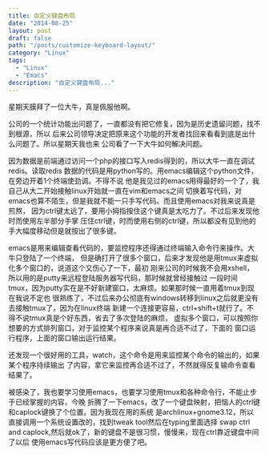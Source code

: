 ```yaml
---
title: 自定义键盘布局
date: "2014-08-25"
layout: post
draft: false
path: "/posts/customize-keyboard-layout/"
category: "Linux"
tags:
  - "Linux"
  - "Emacs"
description: "自定义键盘布局..."
---
```


星期天膜拜了一位大牛，真是佩服他啊。

公司的一个统计功能出问题了，一直都没有把它修复，因为是历史遗留问题，找不到根源，所以
后来公司领导决定把原来这个功能的开发者找回来看看到底是出什么问题了。所以星期天我也来
公司看了一下大牛如何解决问题。

因为数据是前端通过访问一个php的接口写入redis得到的，所以大牛一直在调试redis。读取redis
数据的代码是用python写的。用emacs编辑这个python文件，在旁边开着1个终端使劲调。不得不说
他是我见过的emacs用得最好的一个了，我自己从大二开始接触linux开始就一直在vim和emacs之间
切换着写代码，对emacs也算不陌生，但是我就不能一只手写代码。而且使用emacs对我来说真是煎熬，
因为ctrl键太远了，要用小拇指按住这个键真是太吃力了。不过后来发现他时而使用左半部分手掌
压住ctrl键，时而使用右侧的ctrl键，所以都没有见到他的手大幅度移动但是就按出了很多键。

emacs是用来编辑查看代码的，要监控程序还得通过终端输入命令行来操作。大牛只登陆了一个终端，
但是确打开了很多个窗口，后来才发现他是用tmux来虚拟化多个窗口的，说道这个又伤心了一下，最初
刚来公司的时候我不会用xshell，所以用的是putty来远程登陆服务器写代码，那时候就曾经接触过
一段时间tmux，因为putty实在是不好新建窗口，太麻烦。如果那时候一直用着tmux到现在我说不定也
很熟练了，不过后来办公彻底有windows转移到linux之后就更没有去接触tmux了，因为在linux终端
新建一个连接更容易，ctrl+shift+t就行了。不得不说tmux真是个好东西，省去了多次登陆的麻烦，
虚拟多个窗口，可以按照你想要的方式排列窗口，对于监控某个程序来说真是再合适不过了，下面的
窗口运行程序，上面的窗口输出运行结果。

还发现一个很好用的工具，watch，这个命令是用来监控某个命令的输出的，如果某个程序持续输出
了内容，拿它来监控再合适不过了，不然就得反复输命令查看结果了。

被感染了，我也要学习使用emacs，也要学习使用tmux和各种命令行，不能止步于已经掌握的内容，今晚
折腾了一下emacs，改了一个键盘映射，把恼人的ctrl键和caplock键换了个位置。因为我现在用的系统
是archlinux+gnome3.12，所以直接调用一个系统设置改的，找到tweak tool然后在typing里面选择
swap ctrl and caplock,然后就ok了，新的键盘不是很习惯，慢慢来，现在ctrl靠近键盘中间了以后
使用emacs写代码应该是更方便了吧。
